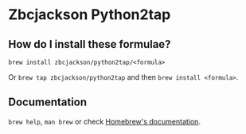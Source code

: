 # Zbcjackson Python2tap

## How do I install these formulae?
`brew install zbcjackson/python2tap/<formula>`

Or `brew tap zbcjackson/python2tap` and then `brew install <formula>`.

## Documentation
`brew help`, `man brew` or check [Homebrew's documentation](https://docs.brew.sh).
